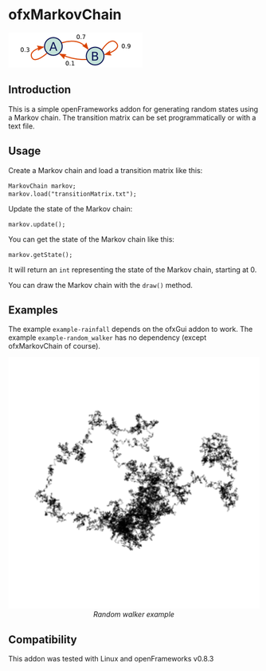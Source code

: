ofxMarkovChain
=======

![MarkovChain](ofxaddons_thumbnail.png)

Introduction
------------

This is a simple openFrameworks addon for generating random states using a Markov chain. The transition matrix can be set programmatically or with a text file.

Usage
-----

Create a Markov chain and load a transition matrix like this:

	MarkovChain markov;
    markov.load("transitionMatrix.txt");

Update the state of the Markov chain:

	markov.update();

You can get the state of the Markov chain like this:

	markov.getState();

It will return an `int` representing the state of the Markov chain, starting at 0.

You can draw the Markov chain with the `draw()` method.

Examples
--------

The example `example-rainfall` depends on the ofxGui addon to work.
The example `example-random_walker` has no dependency (except ofxMarkovChain of course).

<p align="center">
<img alt="Random walker" src="random_walker.png">
<em>Random walker example</em>
</p>


Compatibility
-------------
This addon was tested with Linux and openFrameworks v0.8.3
